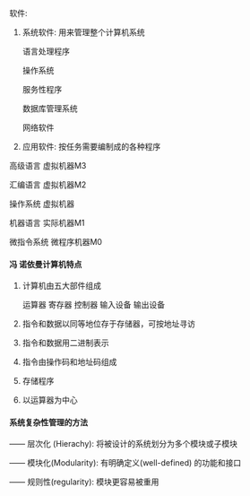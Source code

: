 软件: 

1. 系统软件: 用来管理整个计算机系统

   语言处理程序

   操作系统

   服务性程序

   数据库管理系统

   网络软件

2. 应用软件: 按任务需要编制成的各种程序





高级语言				虚拟机器M3



汇编语言				虚拟机器M2



操作系统				虚拟机器



机器语言				实际机器M1



微指令系统			微程序机器M0





#### 冯 诺依曼计算机特点

1. 计算机由五大部件组成

   运算器 寄存器 控制器 输入设备 输出设备

2. 指令和数据以同等地位存于存储器，可按地址寻访
3. 指令和数据用二进制表示
4. 指令由操作码和地址码组成
5. 存储程序
6. 以运算器为中心





#### 系统复杂性管理的方法

—— 层次化 (Hierachy): 将被设计的系统划分为多个模块或子模块

—— 模块化(Modularity): 有明确定义(well-defined) 的功能和接口

—— 规则性(regularity): 模块更容易被重用